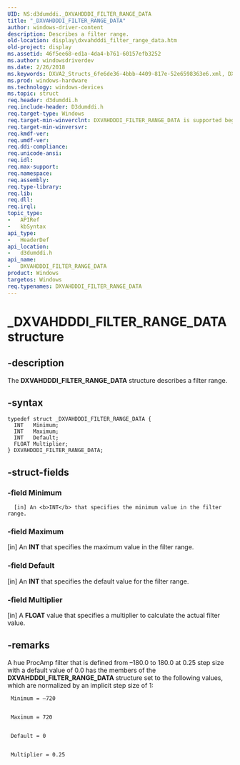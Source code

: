 ```yaml
---
UID: NS:d3dumddi._DXVAHDDDI_FILTER_RANGE_DATA
title: "_DXVAHDDDI_FILTER_RANGE_DATA"
author: windows-driver-content
description: Describes a filter range.
old-location: display\dxvahdddi_filter_range_data.htm
old-project: display
ms.assetid: 46f5ee68-ed1a-4da4-b761-60157efb3252
ms.author: windowsdriverdev
ms.date: 2/26/2018
ms.keywords: DXVA2_Structs_6fe6de36-4bbb-4409-817e-52e6598363e6.xml, DXVAHDDDI_FILTER_RANGE_DATA, DXVAHDDDI_FILTER_RANGE_DATA structure [Display Devices], _DXVAHDDDI_FILTER_RANGE_DATA, d3dumddi/DXVAHDDDI_FILTER_RANGE_DATA, display.dxvahdddi_filter_range_data
ms.prod: windows-hardware
ms.technology: windows-devices
ms.topic: struct
req.header: d3dumddi.h
req.include-header: D3dumddi.h
req.target-type: Windows
req.target-min-winverclnt: DXVAHDDDI_FILTER_RANGE_DATA is supported beginning with the Windows 7 operating system.
req.target-min-winversvr: 
req.kmdf-ver: 
req.umdf-ver: 
req.ddi-compliance: 
req.unicode-ansi: 
req.idl: 
req.max-support: 
req.namespace: 
req.assembly: 
req.type-library: 
req.lib: 
req.dll: 
req.irql: 
topic_type:
-	APIRef
-	kbSyntax
api_type:
-	HeaderDef
api_location:
-	d3dumddi.h
api_name:
-	DXVAHDDDI_FILTER_RANGE_DATA
product: Windows
targetos: Windows
req.typenames: DXVAHDDDI_FILTER_RANGE_DATA
---
```


# _DXVAHDDDI_FILTER_RANGE_DATA structure


## -description


The <b>DXVAHDDDI_FILTER_RANGE_DATA</b> structure describes a filter range.


## -syntax


````
typedef struct _DXVAHDDDI_FILTER_RANGE_DATA {
  INT   Minimum;
  INT   Maximum;
  INT   Default;
  FLOAT Multiplier;
} DXVAHDDDI_FILTER_RANGE_DATA;
````


## -struct-fields




### -field Minimum


      [in] An <b>INT</b> that specifies the minimum value in the filter range. 
     


### -field Maximum

[in] An <b>INT</b> that specifies the maximum value in the filter range. 


### -field Default

[in] An <b>INT</b> that specifies the default value for the filter range. 


### -field Multiplier

[in] A <b>FLOAT</b> value that specifies a multiplier to calculate the actual filter value. 


## -remarks



A hue ProcAmp filter that is defined from –180.0 to 180.0 at 0.25 step size with a default value of 0.0 has the members of the <b>DXVAHDDDI_FILTER_RANGE_DATA</b> structure set to the following values, which are normalized by an implicit step size of 1:


     Minimum = –720


     Maximum = 720


     Default = 0


     Multiplier = 0.25



